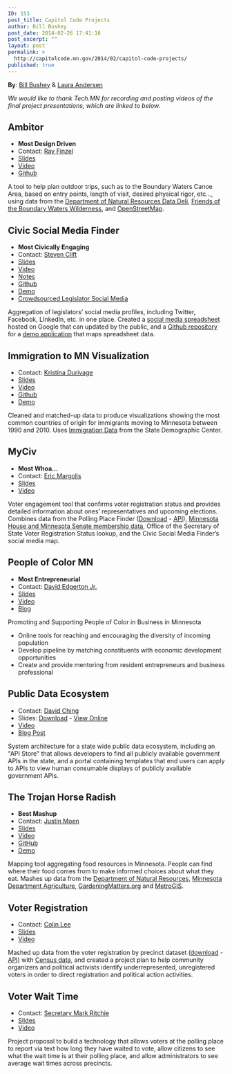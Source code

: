 ```yaml
---
ID: 153
post_title: Capitol Code Projects
author: Bill Bushey
post_date: 2014-02-26 17:41:16
post_excerpt: ""
layout: post
permalink: >
  http://capitolcode.mn.gov/2014/02/capitol-code-projects/
published: true
---
```

**By**: [Bill Bushey][1] & [Laura Andersen][2]

*We would like to thank Tech.MN for recording and posting videos of the final project presentations, which are linked to below.*

<span id="ambitor"></span>

## Ambitor

*   **Most Design Driven**
*   Contact: [Ray Finzel][3]
*   [Slides][4]
*   [Video][5]
*   [Github][6]

A tool to help plan outdoor trips, such as to the Boundary Waters Canoe Area, based on entry points, length of visit, desired physical rigor, etc..., using data from the [Department of Natural Resources Data Deli][7], [Friends of the Boundary Waters Wilderness][8], and [OpenStreetMap][9].

<span id="civic-social-media-finder"></span>

## Civic Social Media Finder

*   **Most Civically Engaging**
*   Contact: [Steven Clift][10]
*   [Slides][11]
*   [Video][12]
*   [Notes][13]
*   [Github][14]
*   [Demo][15]
*   [Crowdsourced Legislator Social Media][16]

Aggregation of legislators’ social media profiles, including Twitter, Facebook, LInkedIn, etc. in one place. Created a [social media spreadsheet][16] hosted on Google that can updated by the public, and a [Github repository][14] for a [demo application][15] that maps spreadsheet data.

<span id="immigration-to-MN-visualization"></span>

## Immigration to MN Visualization

*   Contact: [Kristina Durivage][17]
*   [Slides][18]
*   [Video][19]
*   [Github][20]
*   [Demo][21]

Cleaned and matched-up data to produce visualizations showing the most common countries of origin for immigrants moving to Minnesota between 1990 and 2010. Uses [Immigration Data][22] from the State Demographic Center.

<span id="myciv"></span>

## MyCiv

*   **Most Whoa...**
*   Contact: [Eric Margolis][23]
*   [Slides][24]
*   [Video][25]

Voter engagement tool that confirms voter registration status and provides detailed information about ones’ representatives and upcoming elections. Combines data from the Polling Place Finder ([Download][26] - [API][27]), [Minnesota House and Minnesota Senate membership data][28], Office of the Secretary of State Voter Registration Status lookup, and the Civic Social Media Finder’s social media map.

<span id="people-of-color-mn"></span>

## People of Color MN

*   **Most Entrepreneurial**
*   Contact: [David Edgerton Jr.][29]
*   [Slides][30]
*   [Video][31]
*   [Blog][32]

Promoting and Supporting People of Color in Business in Minnesota

*   Online tools for reaching and encouraging the diversity of incoming population
*   Develop pipeline by matching constituents with economic development opportunities
*   Create and provide mentoring from resident entrepreneurs and business professional

<span id="public-data-ecosystem"></span>

## Public Data Ecosystem

*   Contact: [David Ching][33]
*   Slides: [Download][34] - [View Online][35]
*   [Video][36]
*   [Blog Post][37]

System architecture for a state wide public data ecosystem, including an "API Store" that allows developers to find all publicly available government APIs in the state, and a portal containing templates that end users can apply to APIs to view human consumable displays of publicly available government APIs.

<span id="the-trojan-horse-radish"></span>

## The Trojan Horse Radish

*   **Best Mashup**
*   Contact: [Justin Moen][38]
*   [Slides][39]
*   [Video][40]
*   [GitHub][41]
*   [Demo][42]

Mapping tool aggregating food resources in Minnesota. People can find where their food comes from to make informed choices about what they eat. Mashes up data from the [Department of Natural Resources][7], [Minnesota Department Agriculture][43], [GardeningMatters.org][44] and [MetroGIS][45].

<span id="voter-registration"></span>

## Voter Registration

*   Contact: [Colin Lee][46]
*   [Slides][47]
*   [Video][48]

Mashed up data from the voter registration by precinct dataset ([download][49] - [API][50]) with [Census data][51], and created a project plan to help community organizers and political activists identify underrepresented, unregistered voters in order to direct registration and political action activities.

<span id="voter-wait-time"></span>

## Voter Wait Time

*   Contact: [Secretary Mark Ritchie][52]
*   [Slides][53]
*   [Video][54]

Project proposal to build a technology that allows voters at the polling place to report via text how long they have waited to vote, allow citizens to see what the wait time is at their polling place, and allow administrators to see average wait times across precincts.

 [1]: https://twitter.com/wbushey
 [2]: https://twitter.com/LA0811
 [3]: https://twitter.com/rfinz
 [4]: /wp-content/uploads/2014/02/MostDesign-Driven_Arbitor_Pitch.pdf
 [5]: http://vimeo.com/87373489
 [6]: https://github.com/the-data-lozenge/Capitol-Code-2014
 [7]: http://deli.dnr.state.mn.us/
 [8]: http://www.friends-bwca.org/visit/bwcaw/google-earth/
 [9]: http://www.openstreet[map.org/#map=7/47.302/-94.219
 [10]: http://stevenclift.com/?page_id=11
 [11]: /wp-content/uploads/2014/02/MostCivicallyEngaging_Civic_Social_Media_Finder.pdf
 [12]: http://vimeo.com/87376142
 [13]: https://docs.google.com/a/e-democracy.org/document/d/1pFkGM-nW9tvyAVs5_ekddcW1SWkTVMmbxWzmXxpyuKo/edit
 [14]: https://github.com/rosiehoyem/civic-social-media-finder
 [15]: http://polar-tor-9146.herokuapp.com/
 [16]: http://bit.ly/1jXDpQl
 [17]: https://twitter.com/gelicia
 [18]: /wp-content/uploads/2014/02/Immigration-Data.pdf
 [19]: http://vimeo.com/87376146
 [20]: https://github.com/gelicia/capitolCodeImmigrant
 [21]: http://gelicia.com/capitolCode/
 [22]: http://www.demography.state.mn.us/immigration.htm
 [23]: https://twitter.com/MargolisMN
 [24]: /wp-content/uploads/2014/02/BiggestWhoa_myCiv_-_Voter_Engagement.pptx
 [25]: http://vimeo.com/87376143
 [26]: https://communities.socrata.com/dataset/Capitol-Code-MNSOS-Pollfinder-Feb-2014/em5b-wpgt
 [27]: https://communities.socrata.com/developers/docs/capitol-code-mnsos-pollfinder-feb-2014
 [28]: http://openstates.org/mn/
 [29]: https://twitter.com/davidedgertonjr
 [30]: /wp-content/uploads/2014/02/MostEntrepreneurial_POC_MINNESOTA.pptx
 [31]: http://vimeo.com/87373492
 [32]: http://pocmn.wordpress.com/
 [33]: http://www.linkedin.com/profile/view?id=159829397
 [34]: /wp-content/uploads/2014/02/Data-Ecosystem-Team-Prezi-Capitol-Code-2014.pdf
 [35]: http://prezi.com/bcz4m35brttp/capitol-code-22214/
 [36]: http://vimeo.com/87482106
 [37]: /2014/02/participant-post-capitol-code-and-the-public-data-ecosystem/
 [38]: http://www.linkedin.com/profile/view?id=211096763
 [39]: /wp-content/uploads/2014/02/BestMashup_FoodMapping.pptx
 [40]: http://vimeo.com/87373490
 [41]: https://github.com/jdalt/capitol_code
 [42]: http://www.thetrojanhorseradish.com/
 [43]: https://www.mda.state.mn.us/
 [44]: http://gardeningmatters.org
 [45]: http://www.datafinder.org/
 [46]: https://twitter.com/colinmlee
 [47]: /wp-content/uploads/2014/02/Voter_Registration_Insights.pptx
 [48]: http://vimeo.com/87373491
 [49]: https://communities.socrata.com/dataset/Capitol-Code-MNSOS-Registered-Voters-By-Precinct-O/sb2j-g884
 [50]: https://communities.socrata.com/developers/docs/capitol-code-mnsos-registered-voters-by-precinct-on-election-day
 [51]: http://factfinder2.census.gov/
 [52]: https://twitter.com/mritchie
 [53]: /wp-content/uploads/2014/02/Voter-Wait-Times1.pdf
 [54]: http://vimeo.com/87376145